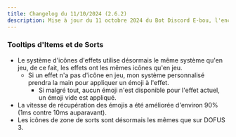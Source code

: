 ```yaml
---
title: Changelog du 11/10/2024 (2.6.2)
description: Mise à jour du 11 octobre 2024 du Bot Discord E-bou, l'encyclopédie DOFUS la plus complète sur Discord.
---
```


### Tooltips d'Items et de Sorts
- Le système d'icônes d'effets utilise désormais le même système qu'en jeu, de ce fait, les effets ont les mêmes icônes qu'en jeu.
  - Si un effet n'a pas d'icône en jeu, mon système personnalisé prendra la main pour appliquer un émoji à l'effet.
    - Si malgré tout, aucun émoji n'est disponible pour l'effet actuel, un émoji vide est appliqué.
- La vitesse de récupération des émojis a été améliorée d'environ 90% (1ms contre 10ms auparavant).
- Les icônes de zone de sorts sont désormais les mêmes que sur DOFUS 3.
